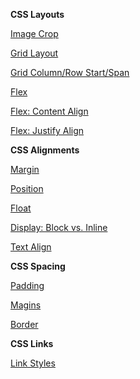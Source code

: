 **CSS Layouts**

[Image Crop](https://www.w3schools.com/css/css_align.asp)

[Grid Layout](https://www.w3schools.com/cssref/pr_grid.asp)

[Grid Column/Row Start/Span](https://www.w3schools.com/cssref/pr_grid-column-start.asp)

[Flex](https://www.w3schools.com/css/css3_flexbox.asp)

[Flex: Content Align](https://www.w3schools.com/cssref/css3_pr_align-content.asp)

[Flex: Justify Align](https://www.w3schools.com/css/css3_flexbox.asp#justify-content)

**CSS Alignments**

[Margin](https://www.w3schools.com/css/css_align.asp)

[Position](https://www.w3schools.com/css/css_positioning.asp)

[Float](https://www.w3schools.com/cssref/pr_class_float.asp)

[Display: Block vs. Inline](https://www.w3schools.com/cssref/pr_class_display.asp)

[Text Align](https://www.w3schools.com/cssref/pr_text_text-align.asp)

**CSS Spacing**

[Padding](https://www.w3schools.com/css/css_padding.asp)

[Magins](https://www.w3schools.com/css/css_margin.asp)

[Border](https://www.w3schools.com/css/css_border.asp)


**CSS Links**

[Link Styles](https://www.w3schools.com/css/css_link.asp)
